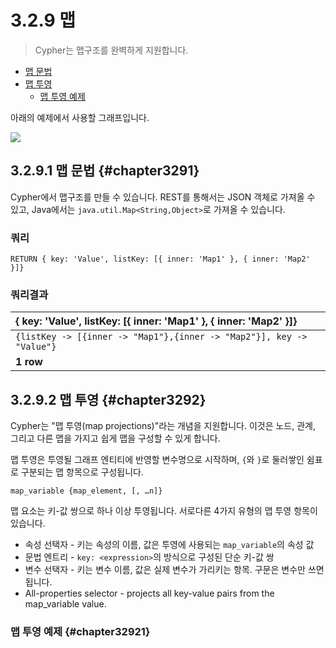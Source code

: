 # 3.2.9 맵

> Cypher는 맵구조를 완벽하게 지원합니다.

* [맵 문법](#chapter3291)
* [맵 투영](#chapter3292)
  * [맵 투영 예제](#chapter32921)
  
아래의 예제에서 사용할 그래프입니다.

![](https://neo4j.com/docs/developer-manual/current/images/Maps-1.svg)
  
## 3.2.9.1 맵 문법 {#chapter3291}

Cypher에서 맵구조를 만들 수 있습니다. REST를 통해서는 JSON 객체로 가져올 수 있고, Java에서는 `java.util.Map<String,Object>`로 가져올 수 있습니다.

### 쿼리

```cypher
RETURN { key: 'Value', listKey: [{ inner: 'Map1' }, { inner: 'Map2' }]}
```

### 쿼리결과

| { key: 'Value', listKey: [{ inner: 'Map1' }, { inner: 'Map2' }]} |
| :--- |
| `{listKey -> [{inner -> "Map1"},{inner -> "Map2"}], key -> "Value"}` |
| **1 row** |

## 3.2.9.2 맵 투영 {#chapter3292}

Cypher는 "맵 투영(map projections)"라는 개념을 지원합니다. 이것은 노드, 관계, 그리고 다른 맵을 가지고 쉽게 맵을 구성할 수 있게 합니다.

맵 투영은 투영될 그래프 엔티티에 반영할 변수명으로 시작하며, `{`와 `}`로 둘러쌓인 쉼표로 구분되는 맵 항목으로 구성됩니다.

```cypher
map_variable {map_element, [, …​n]}
```

맵 요소는 키-값 쌍으로 하나 이상 투영됩니다. 서로다른 4가지 유형의 맵 투영 항목이 있습니다.

* 속성 선택자 - 키는 속성의 이름, 값은 투영에 사용되는 `map_variable`의 속성 값
* 문법 엔트리 - `key: <expression>`의 방식으로 구성된 단순 키-값 쌍
* 변수 선택자 - 키는 변수 이름, 값은 실제 변수가 가리키는 항목. 구문은 변수만 쓰면 됩니다.
*  All-properties selector - projects all key-value pairs from the map_variable value.

### 맵 투영 예제 {#chapter32921}
